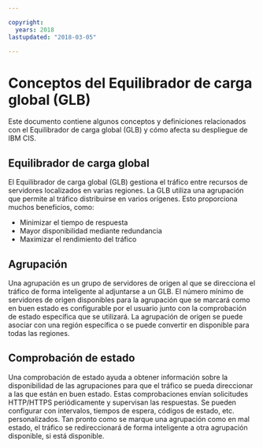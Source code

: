 ```yaml
---

copyright:
  years: 2018
lastupdated: "2018-03-05"

---
```


# Conceptos del Equilibrador de carga global (GLB)

Este documento contiene algunos conceptos y definiciones relacionados con el Equilibrador de carga global (GLB) y cómo afecta su despliegue de IBM CIS.

## Equilibrador de carga global

El Equilibrador de carga global (GLB) gestiona el tráfico entre recursos de servidores localizados en varias regiones. La GLB utiliza una agrupación que permite al tráfico distribuirse en varios orígenes. Esto proporciona muchos beneficios, como:

  * Minimizar el tiempo de respuesta
  * Mayor disponibilidad mediante redundancia
  * Maximizar el rendimiento del tráfico

## Agrupación

Una agrupación es un grupo de servidores de origen al que se direcciona el tráfico de forma inteligente al adjuntarse a un GLB. El número mínimo de servidores de origen disponibles para la agrupación que se marcará como en buen estado es configurable por el usuario junto con la comprobación de estado específica que se utilizará. La agrupación de origen se puede asociar con una región específica o se puede convertir en disponible para todas las regiones.

## Comprobación de estado

Una comprobación de estado ayuda a obtener información sobre la disponibilidad de las agrupaciones para que el tráfico se pueda direccionar a las que están en buen estado. Estas comprobaciones envían solicitudes HTTP/HTTPS periódicamente y supervisan las respuestas. Se pueden configurar con intervalos, tiempos de espera, códigos de estado, etc. personalizados. Tan pronto como se marque una agrupación como en mal estado, el tráfico se redireccionará de forma inteligente a otra agrupación disponible, si está disponible.
